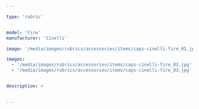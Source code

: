 ```yaml
---

type: 'rubric'


model: 'Fire'
manufacturer: 'Cinelli'

image: '/media/images/rubrics/accessories/items/caps-cinelli-fire_01.jpg'

images: 
  - '/media/images/rubrics/accessories/items/caps-cinelli-fire_02.jpg'
  - '/media/images/rubrics/accessories/items/caps-cinelli-fire_03.jpg'


description: >
    

---
```

